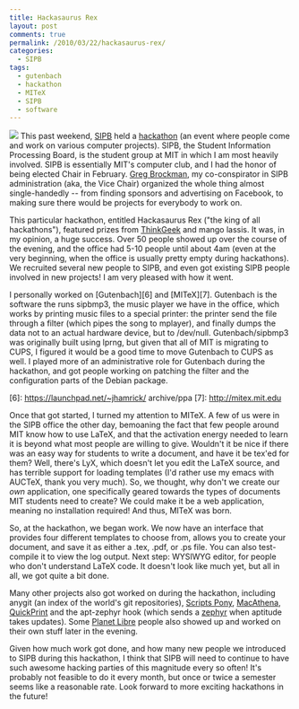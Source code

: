 ```yaml
---
title: Hackasaurus Rex
layout: post
comments: true
permalink: /2010/03/22/hackasaurus-rex/
categories:
  - SIPB
tags:
  - gutenbach
  - hackathon
  - MITeX
  - SIPB
  - software
---
```


[![][1]][2] This past weekend, [SIPB][2] held a [hackathon][3] (an
event where people come and work on various computer projects). SIPB,
the Student Information Processing Board, is the student group at MIT
in which I am most heavily involved. SIPB is essentially MIT's
computer club, and I had the honor of being elected Chair in
February. [Greg Brockman][4], my co-conspirator in SIPB administration
(aka, the Vice Chair) organized the whole thing almost single-handedly
-- from finding sponsors and advertising on Facebook, to making sure
there would be projects for everybody to work on.

 [1]: /images/hackasaurus.png
 [2]: http://sipb.mit.edu
 [3]: http://hackathon.mit.edu
 [4]: http://blog.gregbrockman.com/

<!-- more -->

This particular hackathon, entitled Hackasaurus Rex ("the king of all
hackathons"), featured prizes from [ThinkGeek][5] and mango lassis. It
was, in my opinion, a huge success. Over 50 people showed up over the
course of the evening, and the office had 5-10 people until about 4am
(even at the very beginning, when the office is usually pretty empty
during hackathons). We recruited several new people to SIPB, and even
got existing SIPB people involved in new projects! I am very pleased
with how it went.

 [5]: http://www.thinkgeek.com/index.shtml

I personally worked on [Gutenbach][6] and [MITeX][7]. Gutenbach is the
software the runs sipbmp3, the music player we have in the office,
which works by printing music files to a special printer: the printer
send the file through a filter (which pipes the song to mplayer), and
finally dumps the data not to an actual hardware device, but to
/dev/null. Gutenbach/sipbmp3 was originally built using lprng, but
given that all of MIT is migrating to CUPS, I figured it would be a
good time to move Gutenbach to CUPS as well. I played more of an
administrative role for Gutenbach during the hackathon, and got people
working on patching the filter and the configuration parts of the
Debian package.

 [6]: https://launchpad.net/~jhamrick/ archive/ppa
 [7]: http://mitex.mit.edu

Once that got started, I turned my attention to MITeX. A few of us
were in the SIPB office the other day, bemoaning the fact that few
people around MIT know how to use LaTeX, and that the activation
energy needed to learn it is beyond what most people are willing to
give. Wouldn't it be nice if there was an easy way for students to
write a document, and have it be tex'ed for them? Well, there's LyX,
which doesn't let you edit the LaTeX source, and has terrible support
for loading templates (I'd rather use my emacs with AUCTeX, thank you
very much). So, we thought, why don't we create our *own* application,
one specifically geared towards the types of documents MIT students
need to create? We could make it be a web application, meaning no
installation required! And thus, MITeX was born.

So, at the hackathon, we began work. We now have an interface that
provides four different templates to choose from, allows you to create
your document, and save it as either a .tex, .pdf, or .ps file. You
can also test-compile it to view the log output. Next step: WYSIWYG
editor, for people who don't understand LaTeX code. It doesn't look
like much yet, but all in all, we got quite a bit done.

Many other projects also got worked on during the hackathon, including
anygit (an index of the world's git repositories), [Scripts Pony][8],
[MacAthena][9], [QuickPrint][10] and the apt-zephyr hook (which sends
a [zephyr][11] when aptitude takes updates). Some [Planet Libre][12]
people also showed up and worked on their own stuff later in the
evening.

 [8]: http://pony.scripts.mit.edu/
 [9]: http://macathena.mit.edu/
 [10]: http://quickprint.mit.edu/
 [11]: http://sipb.mit.edu/doc/zephyr/
 [12]: http://www.fsf.org/associate/meetings/2010/

Given how much work got done, and how many new people we introduced to
SIPB during this hackathon, I think that SIPB will need to continue to
have such awesome hacking parties of this magnitude every so often!
It's probably not feasible to do it every month, but once or twice a
semester seems like a reasonable rate. Look forward to more exciting
hackathons in the future!

